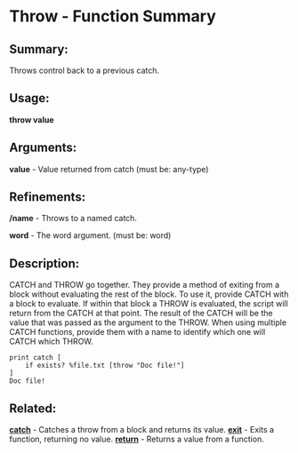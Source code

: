 # Throw - Function Summary

## Summary:

Throws control back to a previous catch.

## Usage:

**throw value**

## Arguments:

**value** - Value returned from catch (must be: any-type)

## Refinements:

**/name** - Throws to a named catch.

**word** - The word argument. (must be: word)

## Description:

CATCH and THROW go together. They provide a method of exiting from a block without evaluating the rest of the block. To use it, provide CATCH with a block to evaluate. If within that block a THROW is evaluated, the script will return from the CATCH at that point. The result of the CATCH will be the value that was passed as the argument to the THROW. When using multiple CATCH functions, provide them with a name to identify which one will CATCH which THROW.

```
print catch [
	if exists? %file.txt [throw "Doc file!"]
]
Doc file!
```

## Related:

[**catch**](http://www.rebol.com/docs/words/wcatch.html) - Catches a throw from a block and returns its value.
[**exit**](http://www.rebol.com/docs/words/wexit.html) - Exits a function, returning no value.
[**return**](http://www.rebol.com/docs/words/wreturn.html) - Returns a value from a function.